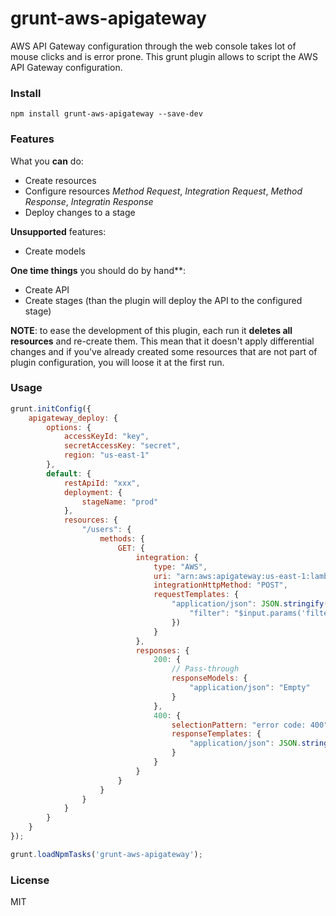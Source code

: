 # grunt-aws-apigateway

AWS API Gateway configuration through the web console takes lot of mouse clicks and is error prone. This grunt plugin allows to script the AWS API Gateway configuration.


### Install

```shell
npm install grunt-aws-apigateway --save-dev
```


### Features

What you **can** do:

- Create resources
- Configure resources _Method Request_, _Integration Request_, _Method Response_, _Integratin Response_
- Deploy changes to a stage

**Unsupported** features:

- Create models

**One time things** you should do by hand**:

- Create API
- Create stages (than the plugin will deploy the API to the configured stage)

**NOTE**: to ease the development of this plugin, each run it **deletes all resources** and re-create them. This mean that it doesn't apply differential changes and if you've already created some resources that are not part of plugin configuration, you will loose it at the first run.


### Usage

```js
grunt.initConfig({
    apigateway_deploy: {
        options: {
            accessKeyId: "key",
            secretAccessKey: "secret",
            region: "us-east-1"
        },
        default: {
            restApiId: "xxx",
            deployment: {
                stageName: "prod"
            },
            resources: {
                "/users": {
                    methods: {
                        GET: {
                            integration: {
                                type: "AWS",
                                uri: "arn:aws:apigateway:us-east-1:lambda:path/2015-03-31/functions/arn:aws:lambda:us-east-1:xxx:function:getUsers/invocations",
                                integrationHttpMethod: "POST",
                                requestTemplates: {
                                    "application/json": JSON.stringify({
                                        "filter": "$input.params('filter')"
                                    })
                                }
                            },
                            responses: {
                                200: {
                                    // Pass-through
                                    responseModels: {
                                        "application/json": "Empty"
                                    }
                                },
                                400: {
                                    selectionPattern: "error code: 400",
                                    responseTemplates: {
                                        "application/json": JSON.stringify({"error": "$input.path('$.errorMessage')"})
                                    }
                                }
                            }
                        }
                    }
                }
            }
        }
    }
});

grunt.loadNpmTasks('grunt-aws-apigateway');
```


### License

MIT
